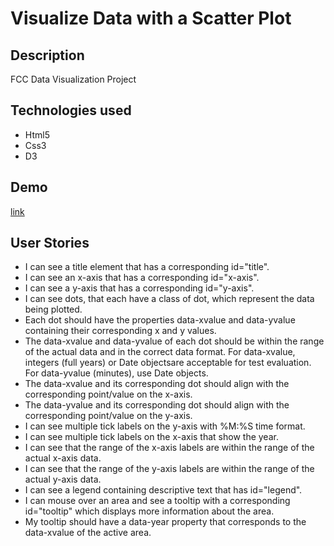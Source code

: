 <h1>Visualize Data with a Scatter Plot</h1>
<h2>Description</h2>
<p>FCC Data Visualization Project</p>
<h2>Technologies used</h2>
<ul>
<li>Html5</li>
<li>Css3</li>
<li>D3</li>
</ul>
<h2>Demo</h2>
<a href="https://marcomaz.github.io/FCC-Data-Visualization-Projects---Visualize-Data-with-a-Scatter-Plot/" target="_blank"> link</a>
<h2>User Stories</h2>
<ul>
<li>I can see a title element that has a corresponding id="title".</li>
<li>I can see an x-axis that has a corresponding id="x-axis".</li>
<li>I can see a y-axis that has a corresponding id="y-axis".</li>
<li>I can see dots, that each have a class of dot, which represent the data being plotted.</li>
<li>Each dot should have the properties data-xvalue and data-yvalue containing their corresponding x and y values.</li>
<li>The data-xvalue and data-yvalue of each dot should be within the range of the actual data and in the correct data format. For data-xvalue, integers (full years) or Date objectsare acceptable for test evaluation. For data-yvalue (minutes), use Date objects.</li>
<li>The data-xvalue and its corresponding dot should align with the corresponding point/value on the x-axis.</li>
<li>The data-yvalue and its corresponding dot should align with the corresponding point/value on the y-axis.</li>
<li>I can see multiple tick labels on the y-axis with %M:%S time format.</li>
<li>I can see multiple tick labels on the x-axis that show the year.</li>
<li>I can see that the range of the x-axis labels are within the range of the actual x-axis data.</li>
<li>I can see that the range of the y-axis labels are within the range of the actual y-axis data.</li>
<li>I can see a legend containing descriptive text that has id="legend".</li>
<li>I can mouse over an area and see a tooltip with a corresponding id="tooltip" which displays more information about the area.</li>
<li>My tooltip should have a data-year property that corresponds to the data-xvalue of the active area.</li>
</ul>
